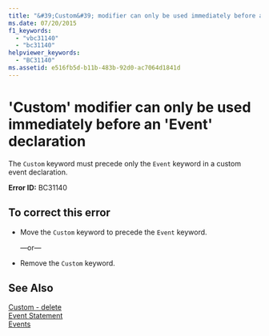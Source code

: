```yaml
---
title: "&#39;Custom&#39; modifier can only be used immediately before an &#39;Event&#39; declaration"
ms.date: 07/20/2015
f1_keywords: 
  - "vbc31140"
  - "bc31140"
helpviewer_keywords: 
  - "BC31140"
ms.assetid: e516fb5d-b11b-483b-92d0-ac7064d1841d
---
```

# &#39;Custom&#39; modifier can only be used immediately before an &#39;Event&#39; declaration
The `Custom` keyword must precede only the `Event` keyword in a custom event declaration.  
  
 **Error ID:** BC31140  
  
## To correct this error  
  
- Move the `Custom` keyword to precede the `Event` keyword.  
  
   —or—  
  
- Remove the `Custom` keyword.  
  
## See Also  
 [Custom - delete](http://msdn.microsoft.com/library/dc62be07-c896-4866-a533-982a661d143f)  
 [Event Statement](../../visual-basic/language-reference/statements/event-statement.md)  
 [Events](../../visual-basic/programming-guide/language-features/events/index.md)
